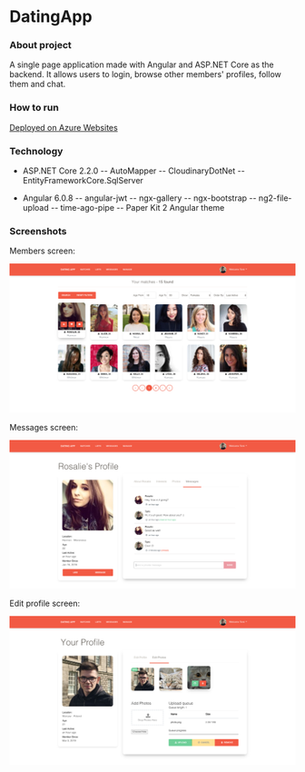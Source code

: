 # DatingApp

### About project

A single page application made with Angular and ASP.NET Core as the backend. It allows users to login, browse other members' profiles, follow them and chat.

### How to run

[Deployed on Azure Websites](https://da-app-106.azurewebsites.net/)

### Technology

- ASP.NET Core 2.2.0
-- AutoMapper
-- CloudinaryDotNet
-- EntityFrameworkCore.SqlServer

- Angular 6.0.8
-- angular-jwt
-- ngx-gallery
-- ngx-bootstrap
-- ng2-file-upload
-- time-ago-pipe
-- Paper Kit 2 Angular theme

### Screenshots

Members screen:

![screen1](screenshots/members.png)

Messages screen:

![screen2](screenshots/messages.png)

Edit profile screen:

![screen2](screenshots/edit.png)

